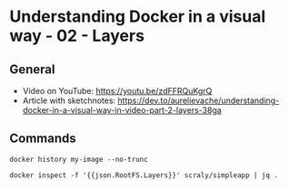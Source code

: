 # Understanding Docker in a visual way - 02 - Layers

## General

* Video on YouTube: https://youtu.be/zdFFRQuKgrQ
* Article with sketchnotes: https://dev.to/aurelievache/understanding-docker-in-a-visual-way-in-video-part-2-layers-38ga 

## Commands

```
docker history my-image --no-trunc

docker inspect -f '{{json.RootFS.Layers}}' scraly/simpleapp | jq .
```

